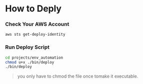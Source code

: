 # How to Deply

### Check Your AWS Account

```sh
aws sts get-deploy-identity
```

### Run Deploy Script
```sh
cd projects/env_automation
chmod u+x ./bin/deploy
./bin/deploy
```

> you only have to chmod the file once tomake it executable.